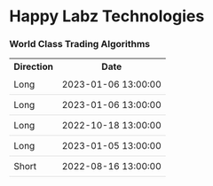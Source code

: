 
<style>
.hits {
            border-collapse: collapse;
            width: 100%;
        }
        .hits th, td {
            padding: 8px;
            text-align: left;
            border-bottom: 1px solid #ddd;
        }
        .hits tr:nth-child(even) {
            background-color: #f2f2f2;
        }
</style>
    
# Happy Labz Technologies

### World Class Trading Algorithms
    
<table>
    <tr>
        <th>Direction</th>
        <th>Date</th>
      </tr>
    <tr>
        <td>Long</td>
        <td>2023-01-06 13:00:00</td>
    </tr>
    <tr>
        <td>Long</td>
        <td>2023-01-06 13:00:00</td>
    </tr>
    <tr>
        <td>Long</td>
        <td>2022-10-18 13:00:00</td>
    </tr>
    <tr>
        <td>Long</td>
        <td>2023-01-05 13:00:00</td>
    </tr>
    <tr>
        <td>Short</td>
        <td>2022-08-16 13:00:00</td>
    </tr>
    
</table>